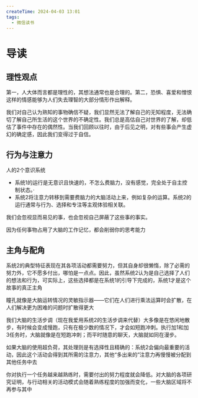 ```yaml
---
createTime: 2024-04-03 13:01
tags:
  - 微信读书
---
```

# 导读
## 理性观点
第一，人大体而言都是理性的，其想法通常也是合理的。第二，恐惧、喜爱和憎恨这样的情感能够为人们失去理智的大部分情形作出解释。

我们对自己认为熟知的事物确信不疑，我们显然无法了解自己的无知程度，无法确切了解自己所生活的这个世界的不确定性。我们总是高估自己对世界的了解，却低估了事件中存在的偶然性。当我们回顾以往时，由于后见之明，对有些事会产生虚幻的确定感，因此我们变得过于自信。

## 行为与注意力

人的2个意识系统

- 系统1的运行是无意识且快速的，不怎么费脑力，没有感觉，完全处于自主控制状态。·
- 系统2将注意力转移到需要费脑力的大脑活动上来，例如复杂的运算。系统2的运行通常与行为、选择和专注等主观体验相关联。

我们会忽视显而易见的事，也会忽视自己屏蔽了这些事的事实。

因为任何事物占用了大脑的工作记忆，都会削弱你的思考能力

## 主角与配角

系统2的典型特征表现在其各项活动都需要努力，但其自身却很懒惰，除了必需的努力外，它不愿多付出，哪怕是一点点。因此，虽然系统2认为是自己选择了人们的想法和行为，可实际上，这些选择都是在系统1的引导下完成的，系统1才是这个故事的真正主角

瞳孔就像是大脑运转情况的灵敏指示器——它们在人们进行乘法运算时会扩散，在人们解决更为困难的问题时扩散得更大

我们大脑的生活步调（现在我爱用系统2的生活步调来代替）大多像是在悠闲地散步，有时候会变成慢跑，只有在极少数的情况下，才会如短跑冲刺。执行加1和加3任务时，大脑就像是在短跑冲刺；而平时随意的聊天，大脑就如同在漫步。

如果大脑的使用超负荷，其处理则是有选择性且精确的：系统2会偏向最重要的活动，因此这个活动会得到其所需的注意力，其他“多出来的”注意力再慢慢被分配到其他任务中去

你对执行一个任务越来越熟练时，需要付出的努力程度就会降低。对大脑的各项研究证明，与行动相关的活动模式会随着熟练程度的加强而变化，一些大脑区域将不再参与其中



